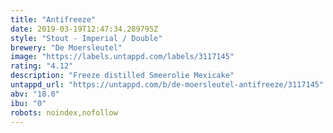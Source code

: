 ```yaml
---
title: "Antifreeze"
date: 2019-03-19T12:47:34.289795Z
style: "Stout - Imperial / Double"
brewery: "De Moersleutel"
image: "https://labels.untappd.com/labels/3117145"
rating: "4.12"
description: "Freeze distilled Smeerolie Mexicake"
untappd_url: "https://untappd.com/b/de-moersleutel-antifreeze/3117145"
abv: "18.0"
ibu: "0"
robots: noindex,nofollow
---
```

